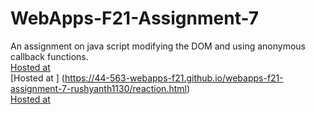 # WebApps-F21-Assignment-7
An assignment on java script modifying the DOM and using anonymous callback functions.<br>
[Hosted at ](https://44-563-webapps-f21.github.io/webapps-f21-assignment-7-rushyanth1130/search.html)<br>
[Hosted at ] (https://44-563-webapps-f21.github.io/webapps-f21-assignment-7-rushyanth1130/reaction.html)<br>
[Hosted at ](https://44-563-webapps-f21.github.io/webapps-f21-assignment-7-rushyanth1130/stack.html)
